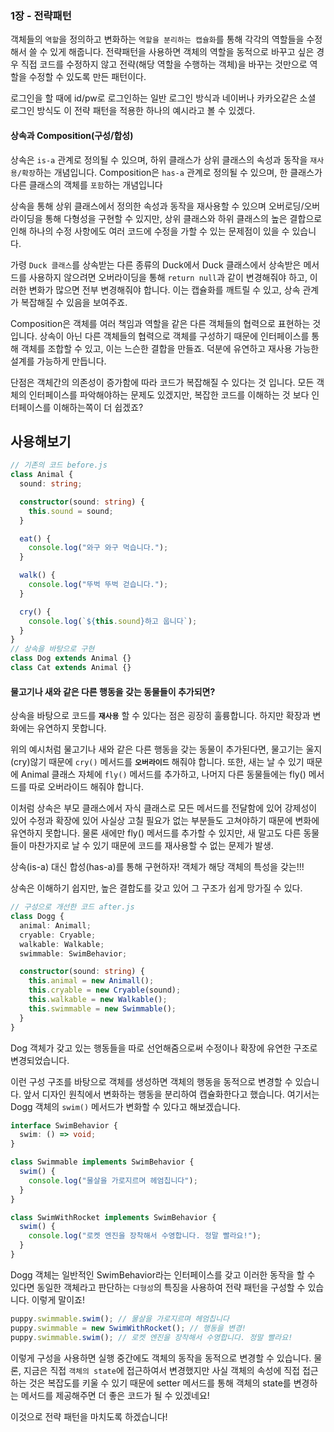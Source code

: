 ### 1장 - 전략패턴

객체들의 `역할`을 정의하고 변화하는 `역할을 분리하는 캡슐화`를 통해 각각의 역할들을 수정해서 쓸 수 있게 해줍니다. 전략패턴을 사용하면 객체의 역할을 동적으로 바꾸고 싶은 경우 직접 코드를 수정하지 않고 전략(해당 역할을 수행하는 객체)을 바꾸는 것만으로 역할을 수정할 수 있도록 만든 패턴이다.

로그인을 할 때에 id/pw로 로그인하는 일반 로그인 방식과 네이버나 카카오같은 소셜 로그인 방식도 이 전략 패턴을 적용한 하나의 예시라고 볼 수 있겠다.

#### 상속과 Composition(구성/합성)

상속은 `is-a` 관계로 정의될 수 있으며, 하위 클래스가 상위 클래스의 속성과 동작을 `재사용/확장`하는 개념입니다. Composition은 `has-a` 관계로 정의될 수 있으며, 한 클래스가 다른 클래스의 객체를 `포함`하는 개념입니다

상속을 통해 상위 클래스에서 정의한 속성과 동작을 재사용할 수 있으며 오버로딩/오버라이딩을 통해 다형성을 구현할 수 있지만, 상위 클래스와 하위 클래스의 높은 결합으로 인해 하나의 수정 사항에도 여러 코드에 수정을 가할 수 있는 문제점이 있을 수 있습니다.

가령 `Duck 클래스`를 상속받는 다른 종류의 Duck에서 Duck 클래스에서 상속받은 메서드를 사용하지 않으려면 오버라이딩을 통해 `return null`과 같이 변경해줘야 하고, 이러한 변화가 많으면 전부 변경해줘야 합니다. 이는 캡슐화를 깨트릴 수 있고, 상속 관계가 복잡해질 수 있음을 보여주죠.

Composition은 객체를 여러 책임과 역할을 같은 다른 객체들의 협력으로 표현하는 것 입니다. 상속이 아닌 다른 객체들의 협력으로 객체를 구성하기 때문에 인터페이스를 통해 객체를 조합할 수 있고, 이는 느슨한 결합을 만들죠. 덕분에 유연하고 재사용 가능한 설계를 가능하게 만듭니다.

단점은 객체간의 의존성이 증가함에 따라 코드가 복잡해질 수 있다는 것 입니다. 모든 객체의 인터페이스를 파악해야하는 문제도 있겠지만, 복잡한 코드를 이해하는 것 보다 인터페이스를 이해하는쪽이 더 쉽겠죠?

## 사용해보기

```typescript
// 기존의 코드 before.js
class Animal {
  sound: string;

  constructor(sound: string) {
    this.sound = sound;
  }

  eat() {
    console.log("와구 와구 먹습니다.");
  }

  walk() {
    console.log("뚜벅 뚜벅 걷습니다.");
  }

  cry() {
    console.log(`${this.sound}하고 웁니다`);
  }
}
// 상속을 바탕으로 구현
class Dog extends Animal {}
class Cat extends Animal {}
```

#### 물고기나 새와 같은 다른 행동을 갖는 동물들이 추가되면?
상속을 바탕으로 코드를 **`재사용`** 할 수 있다는 점은 굉장히 훌륭합니다. 하지만 확장과 변화에는 유연하지 못합니다.

위의 예시처럼 물고기나 새와 같은 다른 행동을 갖는 동물이 추가된다면, 물고기는 울지(cry)않기 때문에 `cry()` 메서드를 **`오버라이드`** 해줘야 합니다. 또한, 새는 날 수 있기 때문에 Animal 클래스 자체에 `fly()` 메서드를 추가하고, 나머지 다른 동물들에는 fly() 메서드를 따로 오버라이드 해줘야 합니다.

이처럼 상속은 부모 클래스에서 자식 클래스로 모든 메서드를 전달함에 있어 강제성이 있어 수정과 확장에 있어 사실상 고칠 필요가 없는 부분들도 고쳐야하기 때문에 변화에 유연하지 못합니다. 물론 새에만 fly() 메서드를 추가할 수 있지만, 새 말고도 다른 동물들이 마찬가지로 날 수 있기 때문에 코드를 재사용할 수 없는 문제가 발생.

상속(is-a) 대신 합성(has-a)를 통해 구현하자!
객체가 해당 객체의 특성을 갖는!!!

상속은 이해하기 쉽지만, 높은 결합도를 갖고 있어 그 구조가 쉽게 망가질 수 있다.

```typescript
// 구성으로 개선한 코드 after.js
class Dogg {
  animal: Animall;
  cryable: Cryable;
  walkable: Walkable;
  swimmable: SwimBehavior;

  constructor(sound: string) {
    this.animal = new Animall();
    this.cryable = new Cryable(sound);
    this.walkable = new Walkable();
    this.swimmable = new Swimmable();
  }
}
```

Dog 객체가 갖고 있는 행동들을 따로 선언해줌으로써 수정이나 확장에 유연한 구조로 변경되었습니다.

이런 구성 구조를 바탕으로 객체를 생성하면 객체의 행동을 동적으로 변경할 수 있습니다. 앞서 디자인 원칙에서 변화하는 행동을 분리하여 캡슐화한다고 했습니다. 여기서는 Dogg 객체의 `swim()` 메서드가 변화할 수 있다고 해보겠습니다.

```typescript
interface SwimBehavior {
  swim: () => void;
}

class Swimmable implements SwimBehavior {
  swim() {
    console.log("물살을 가로지르며 헤엄칩니다");
  }
}

class SwimWithRocket implements SwimBehavior {
  swim() {
    console.log("로켓 엔진을 장착해서 수영합니다. 정말 빨라요!");
  }
}
```

Dogg 객체는 일반적인 SwimBehavior라는 인터페이스를 갖고 이러한 동작을 할 수 있다면 동일한 객체라고 판단하는 `다형성`의 특징을 사용하여 전략 패턴을 구성할 수 있습니다. 이렇게 말이죠!

```typescript
puppy.swimmable.swim(); // 물살을 가로지르며 헤엄칩니다
puppy.swimmable = new SwimWithRocket(); // 행동을 변경!
puppy.swimmable.swim(); // 로켓 엔진을 장착해서 수영합니다. 정말 빨라요!
```
이렇게 구성을 사용하면 실행 중간에도 객체의 동작을 동적으로 변경할 수 있습니다. 물론, 지금은 직접 `객체의 state`에 접근하여서 변경했지만 사실 객체의 속성에 직접 접근하는 것은 복잡도를 키울 수 있기 때문에 setter 메서드를 통해 객체의 state를 변경하는 메서드를 제공해주면 더 좋은 코드가 될 수 있겠네요!

이것으로 전략 패턴을 마치도록 하겠습니다!

